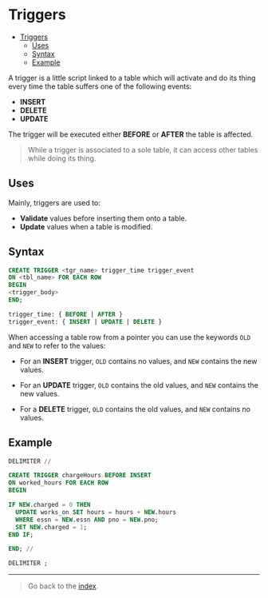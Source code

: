 # Triggers

- [Triggers](#triggers)
  - [Uses](#uses)
  - [Syntax](#syntax)
  - [Example](#example)

A trigger is a little script linked to a table which will activate and do its thing every time the table suffers one of the following events:

- **INSERT**
- **DELETE**
- **UPDATE**

The trigger will be executed either **BEFORE** or **AFTER** the table is affected.

> While a trigger is associated to a sole table, it can access other tables while doing its thing.

## Uses

Mainly, triggers are used to:

- **Validate** values before inserting them onto a table.
- **Update** values when a table is modified.

## Syntax

```sql
CREATE TRIGGER <tgr_name> trigger_time trigger_event
ON <tbl_name> FOR EACH ROW
BEGIN
<trigger_body>
END;
```

```sql
trigger_time: { BEFORE | AFTER }
trigger_event: { INSERT | UPDATE | DELETE }
```

When accessing a table row from a pointer you can use the keywords `OLD` and `NEW` to refer to the values:

- For an **INSERT** trigger, `OLD` contains no values, and `NEW` contains the new values.

- For an **UPDATE** trigger, `OLD` contains the old values, and `NEW` contains the new values.

- For a **DELETE** trigger, `OLD` contains the old values, and `NEW` contains no values.

## Example

```sql
DELIMITER //

CREATE TRIGGER chargeHours BEFORE INSERT
ON worked_hours FOR EACH ROW
BEGIN

IF NEW.charged = 0 THEN
  UPDATE works_on SET hours = hours + NEW.hours
  WHERE essn = NEW.essn AND pno = NEW.pno;
  SET NEW.charged = 1;
END IF;

END; //

DELIMITER ;
```

---

> Go back to the [index](.index.md#index).
